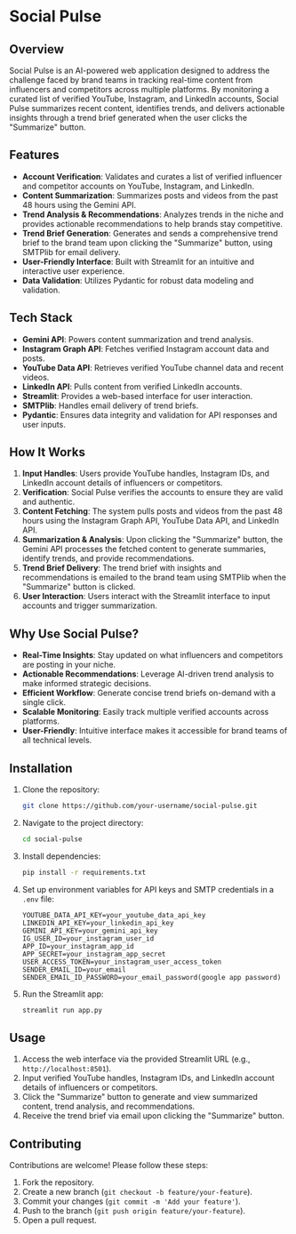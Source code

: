 # Social Pulse

## Overview
Social Pulse is an AI-powered web application designed to address the challenge faced by brand teams in tracking real-time content from influencers and competitors across multiple platforms. By monitoring a curated list of verified YouTube, Instagram, and LinkedIn accounts, Social Pulse summarizes recent content, identifies trends, and delivers actionable insights through a trend brief generated when the user clicks the "Summarize" button.

## Features
- **Account Verification**: Validates and curates a list of verified influencer and competitor accounts on YouTube, Instagram, and LinkedIn.
- **Content Summarization**: Summarizes posts and videos from the past 48 hours using the Gemini API.
- **Trend Analysis & Recommendations**: Analyzes trends in the niche and provides actionable recommendations to help brands stay competitive.
- **Trend Brief Generation**: Generates and sends a comprehensive trend brief to the brand team upon clicking the "Summarize" button, using SMTPlib for email delivery.
- **User-Friendly Interface**: Built with Streamlit for an intuitive and interactive user experience.
- **Data Validation**: Utilizes Pydantic for robust data modeling and validation.

## Tech Stack
- **Gemini API**: Powers content summarization and trend analysis.
- **Instagram Graph API**: Fetches verified Instagram account data and posts.
- **YouTube Data API**: Retrieves verified YouTube channel data and recent videos.
- **LinkedIn API**: Pulls content from verified LinkedIn accounts.
- **Streamlit**: Provides a web-based interface for user interaction.
- **SMTPlib**: Handles email delivery of trend briefs.
- **Pydantic**: Ensures data integrity and validation for API responses and user inputs.

## How It Works
1. **Input Handles**: Users provide YouTube handles, Instagram IDs, and LinkedIn account details of influencers or competitors.
2. **Verification**: Social Pulse verifies the accounts to ensure they are valid and authentic.
3. **Content Fetching**: The system pulls posts and videos from the past 48 hours using the Instagram Graph API, YouTube Data API, and LinkedIn API.
4. **Summarization & Analysis**: Upon clicking the "Summarize" button, the Gemini API processes the fetched content to generate summaries, identify trends, and provide recommendations.
5. **Trend Brief Delivery**: The trend brief with insights and recommendations is emailed to the brand team using SMTPlib when the "Summarize" button is clicked.
6. **User Interaction**: Users interact with the Streamlit interface to input accounts and trigger summarization.

## Why Use Social Pulse?
- **Real-Time Insights**: Stay updated on what influencers and competitors are posting in your niche.
- **Actionable Recommendations**: Leverage AI-driven trend analysis to make informed strategic decisions.
- **Efficient Workflow**: Generate concise trend briefs on-demand with a single click.
- **Scalable Monitoring**: Easily track multiple verified accounts across platforms.
- **User-Friendly**: Intuitive interface makes it accessible for brand teams of all technical levels.

## Installation
1. Clone the repository:
   ```bash
   git clone https://github.com/your-username/social-pulse.git
   ```
2. Navigate to the project directory:
   ```bash
   cd social-pulse
   ```
3. Install dependencies:
   ```bash
   pip install -r requirements.txt
   ```
4. Set up environment variables for API keys and SMTP credentials in a `.env` file:
   ```plaintext
   YOUTUBE_DATA_API_KEY=your_youtube_data_api_key
   LINKEDIN_API_KEY=your_linkedin_api_key
   GEMINI_API_KEY=your_gemini_api_key
   IG_USER_ID=your_instagram_user_id
   APP_ID=your_instagram_app_id
   APP_SECRET=your_instagram_app_secret
   USER_ACCESS_TOKEN=your_instagram_user_access_token
   SENDER_EMAIL_ID=your_email
   SENDER_EMAIL_ID_PASSWORD=your_email_password(google app password)
   ```
5. Run the Streamlit app:
   ```bash
   streamlit run app.py
   ```

## Usage
1. Access the web interface via the provided Streamlit URL (e.g., `http://localhost:8501`).
2. Input verified YouTube handles, Instagram IDs, and LinkedIn account details of influencers or competitors.
3. Click the "Summarize" button to generate and view summarized content, trend analysis, and recommendations.
4. Receive the trend brief via email upon clicking the "Summarize" button.

## Contributing
Contributions are welcome! Please follow these steps:
1. Fork the repository.
2. Create a new branch (`git checkout -b feature/your-feature`).
3. Commit your changes (`git commit -m 'Add your feature'`).
4. Push to the branch (`git push origin feature/your-feature`).
5. Open a pull request.
